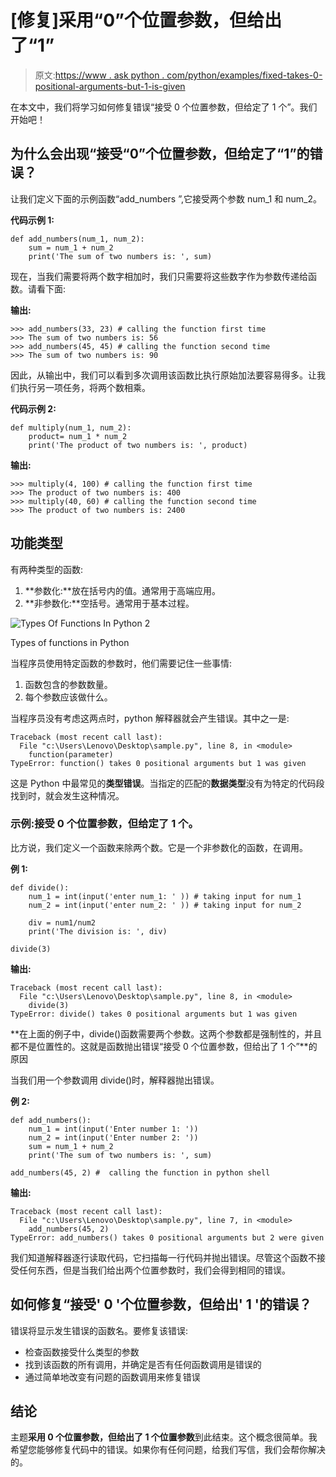 # [修复]采用“0”个位置参数，但给出了“1”

> 原文:[https://www . ask python . com/python/examples/fixed-takes-0-positional-arguments-but-1-is-given](https://www.askpython.com/python/examples/fixed-takes-0-positional-arguments-but-1-was-given)

在本文中，我们将学习如何修复错误“接受 0 个位置参数，但给定了 1 个”。我们开始吧！

## 为什么会出现“接受“0”个位置参数，但给定了“1”的错误？

让我们定义下面的示例函数“add_numbers ”,它接受两个参数 num_1 和 num_2。

**代码示例 1:**

```
def add_numbers(num_1, num_2):
    sum = num_1 + num_2
    print('The sum of two numbers is: ', sum)

```

现在，当我们需要将两个数字相加时，我们只需要将这些数字作为参数传递给函数。请看下面:

**输出:**

```
>>> add_numbers(33, 23) # calling the function first time
>>> The sum of two numbers is: 56
>>> add_numbers(45, 45) # calling the function second time
>>> The sum of two numbers is: 90

```

因此，从输出中，我们可以看到多次调用该函数比执行原始加法要容易得多。让我们执行另一项任务，将两个数相乘。

**代码示例 2:**

```
def multiply(num_1, num_2):
    product= num_1 * num_2
    print('The product of two numbers is: ', product)

```

**输出:**

```
>>> multiply(4, 100) # calling the function first time
>>> The product of two numbers is: 400
>>> multiply(40, 60) # calling the function second time
>>> The product of two numbers is: 2400

```

## 功能类型

有两种类型的函数:

1.  **参数化:**放在括号内的值。通常用于高端应用。
2.  **非参数化:**空括号。通常用于基本过程。

![Types Of Functions In Python 2](../Images/2ec38b30bed2af1adaf9a63d9f7cb39d.png)

Types of functions in Python

当程序员使用特定函数的参数时，他们需要记住一些事情:

1.  函数包含的参数数量。
2.  每个参数应该做什么。

当程序员没有考虑这两点时，python 解释器就会产生错误。其中之一是:

```
Traceback (most recent call last):
  File "c:\Users\Lenovo\Desktop\sample.py", line 8, in <module> 
    function(parameter)
TypeError: function() takes 0 positional arguments but 1 was given

```

这是 Python 中最常见的**类型错误**。当指定的匹配的**数据类型**没有为特定的代码段找到时，就会发生这种情况。

### 示例:接受 0 个位置参数，但给定了 1 个。

比方说，我们定义一个函数来除两个数。它是一个非参数化的函数，在调用。

**例 1:**

```
def divide():
    num_1 = int(input('enter num_1: ' )) # taking input for num_1
    num_2 = int(input('enter num_2: ' )) # taking input for num_2

    div = num1/num2
    print('The division is: ', div)

divide(3)

```

**输出:**

```
Traceback (most recent call last):
  File "c:\Users\Lenovo\Desktop\sample.py", line 8, in <module>
    divide(3)
TypeError: divide() takes 0 positional arguments but 1 was given

```

**在上面的例子中，divide()函数需要两个参数。这两个参数都是强制性的，并且都不是位置性的。这就是函数抛出错误“接受 0 个位置参数，但给出了 1 个”**的原因

当我们用一个参数调用 divide()时，解释器抛出错误。

**例 2:**

```
def add_numbers():
    num_1 = int(input('Enter number 1: '))
    num_2 = int(input('Enter number 2: '))  
    sum = num_1 + num_2
    print('The sum of two numbers is: ', sum)

add_numbers(45, 2) #  calling the function in python shell

```

**输出:**

```
Traceback (most recent call last):
  File "c:\Users\Lenovo\Desktop\sample.py", line 7, in <module>       
    add_numbers(45, 2)
TypeError: add_numbers() takes 0 positional arguments but 2 were given

```

我们知道解释器逐行读取代码，它扫描每一行代码并抛出错误。尽管这个函数不接受任何东西，但是当我们给出两个位置参数时，我们会得到相同的错误。

## 如何修复“接受' 0 '个位置参数，但给出' 1 '的错误？

错误将显示发生错误的函数名。要修复该错误:

*   检查函数接受什么类型的参数
*   找到该函数的所有调用，并确定是否有任何函数调用是错误的
*   通过简单地改变有问题的函数调用来修复错误

## 结论

主题**采用 0 个位置参数，但给出了 1 个位置参数**到此结束。这个概念很简单。我希望您能够修复代码中的错误。如果你有任何问题，给我们写信，我们会帮你解决的。